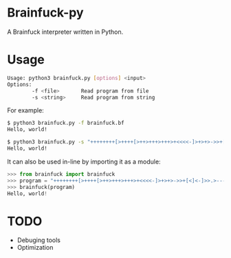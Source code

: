 # Brainfuck-py
A Brainfuck interpreter written in Python.

# Usage
```bash
Usage: python3 brainfuck.py [options] <input>
Options:
        -f <file>       Read program from file
        -s <string>     Read program from string
```

For example:
```bash
$ python3 brainfuck.py -f brainfuck.bf
Hello, world!

$ python3 brainfuck.py -s "++++++++[>++++[>++>+++>+++>+<<<<-]>+>+>->>+[<]<-]>>.>---.+++++++..+++.>>.<-.<.+++.------.--------.>>+.>++."
Hello, world!
```

It can also be used in-line by importing it as a module:
```python
>>> from brainfuck import brainfuck
>>> program = "++++++++[>++++[>++>+++>+++>+<<<<-]>+>+>->>+[<]<-]>>.>---.+++++++..+++.>>.<-.<.+++.------.--------.>>+.>++."
>>> brainfuck(program)
Hello, world!
```


# TODO
 - Debuging tools
 - Optimization